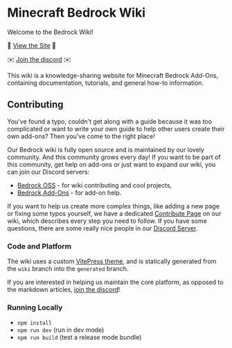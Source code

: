 # Minecraft Bedrock Wiki

Welcome to the Bedrock Wiki!

🔗 [View the Site](https://wiki.bedrock.dev/) 🔗

✉️ [Join the discord](https://discord.gg/XjV87YN) ✉️

This wiki is a knowledge-sharing website for Minecraft Bedrock Add-Ons, containing documentation, tutorials, and general how-to information.

## Contributing

You've found a typo, couldn't get along with a guide because it was too complicated or want to write your own guide to help other users create their own add-ons? Then you've come to the right place!

Our Bedrock wiki is fully open source and is maintained by our lovely community. And this community grows every day! If you want to be part of this community, get help on add-ons or just want to expand our wiki, you can join our Discord servers:

 - [Bedrock OSS](https://discord.gg/XjV87YN) - for wiki contributing and cool projects,
 - [Bedrock Add-Ons](https://discord.gg/pytC8zKHPn) - for add-on help.

If you want to help us create more complex things, like adding a new page or fixing some typos yourself, we have a dedicated [Contribute Page](https://wiki.bedrock.dev/contribute) on our wiki, which describes every step you need to follow. If you have some questions, there are some really nice people in our [Discord Server](https://discord.gg/XjV87YN).

### Code and Platform

The wiki uses a custom [VitePress theme](https://vitepress.vuejs.org/), and is statically generated from the `wiki` branch into the `generated` branch.

If you are interested in helping us maintain the core platform, as opposed to the markdown articles, [join the discord](https://discord.gg/XjV87YN)!

### Running Locally

 - `npm install`
 - `npm run dev` (run in dev mode)
 - `npm run build` (test a release mode bundle)

